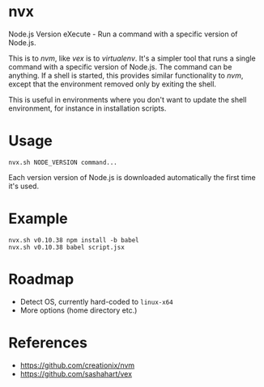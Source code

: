 # nvx

Node.js Version eXecute - Run a command with a specific version of Node.js.

This is to _nvm_, like _vex_ is to _virtualenv_. It's a simpler tool that runs a
single command with a specific version of Node.js. The command can be anything.
If a shell is started, this provides similar functionality to _nvm_, except that
the environment removed only by exiting the shell.

This is useful in environments where you don't want to update the shell environment,
for instance in installation scripts.

# Usage

```
nvx.sh NODE_VERSION command...
```

Each version version of Node.js is downloaded automatically the first time it's used.

# Example

```
nvx.sh v0.10.38 npm install -b babel
nvx.sh v0.10.38 babel script.jsx
```

# Roadmap

- Detect OS, currently hard-coded to `linux-x64`
- More options (home directory etc.)

# References

- https://github.com/creationix/nvm
- https://github.com/sashahart/vex
